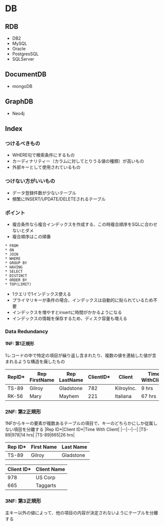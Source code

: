 # DB

## RDB
* DB2
* MySQL
* Oracle
* PostgresSQL
* SQLServer

## DocumentDB
* mongoDB

## GraphDB
* Neo4j

## Index

### つけるべきもの
* WHERE句で検索条件にするもの
*  カーディナリティー（カラムに対してとりうる値の種類）が高いもの
* 外部キーとして使用されているもの

### つけない方がいいもの
* データ登録件数が少ないテーブル
* 頻繁にINSERT/UPDATE/DELETEされるテーブル

### ポイント
* 複合条件なら複合インデックスを作成する、この時複合順序をSQLに合わせないとダメ
*  複合順序はこの順番
  ```
  * FROM
  * ON
  * JOIN
  * WHERE
  * GROUP BY
  * HAVING
  * SELECT
  * DISTINCT
  * ORDER BY
  * TOP(LIMIT)
  ```
* 1クエリで1インデックス使える
* プライマリキーが条件の場合、インデックスは自動的に貼られているため不要
* インデックスを増やすとinsertに時間がかかるようになる
* インデックスの情報を保存するため、ディスク容量も増える

### Data Redundancy
#### 1NF: 第1正規形
1レコードの中で特定の項目が繰り返し含まれたり、複数の値を連結した値が含まれるような構造を廃したもの

|RepID*|Rep FirstName|Rep LastName|ClientID*|Client|Time WithClient|
|--|--|--|--|--|--|
|TS-89|Gilroy|Gladstone|782|KilroyInc.|9 hrs|
|RK-56|Mary|Mayhem|221|Italiana|67 hrs|

### 2NF: 第2正規形
1NFからキーの要素が複数あるテーブルの項目で、キーのどちらかにしか従属しない項目を分離する
|Rep ID*|Client ID*|Time With Client|
|--|--|--|
|TS-89|978|14 hrs|
|TS-89|665|26 hrs|

|Rep ID*|First Name|Last Name|
|--|--|--|
|TS-89|Gilroy|Gladstone|

|Client ID*|Client Name|
|--|--|
|978|US Corp|
|665|Taggarts|

### 3NF: 第3正規形
主キー以外の値によって、他の項目の内容が決定されないようにテーブルを分離する
